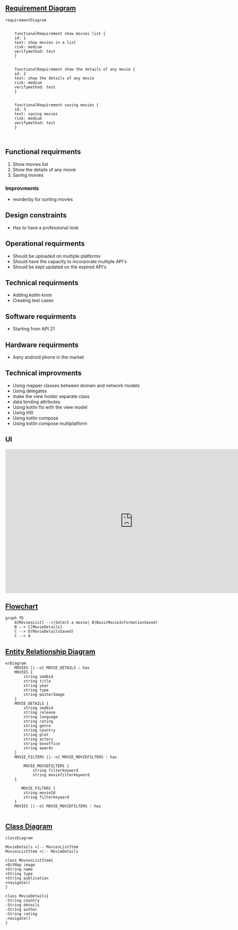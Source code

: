 ## [Requirement Diagram](http://mermaid-js.github.io/mermaid/#/requirementDiagram?id=requirement-diagram)

```mermaid
requirementDiagram


    functionalRequirement show movies list {
    id: 1
    text: show movies in a list
    risk: medium
    verifymethod: test
    }
  
  
    functionalRequirement show the details of any movie {
    id: 2
    text: show the details of any movie
    risk: medium
    verifymethod: test
    }
  
    
    functionalRequirement saving movies {
    id: 3
    text: saving movies
    risk: medium
    verifymethod: test
    }
    
 
```

## Functional requirments

1. Show movies list
2. Show the details of any movie
3. Saving movies

### Improvments

- reorderby for sorting movies

## Design constraints

- Has to have a professional look

## Operational requirments

- Should be uploaded on multiple platforms
- Should have the capacity to incorporate multiple API's
- Should be kept updated on the expired API's

## Technical requirments

[//]: # (- Use MVVM pattern)
[//]: # (- Usage of lamda functions)
[//]: # (- Usage of dagger2)
[//]: # (- Usage of kotlin courotines)
[//]: # (- Usage of ROOM database framwork)
[//]: # (- Usage of view and databinding)
[//]: # (- Usage of extensions)
- Adding kotlin kmm
- Creating test cases

## Software requirments

- Starting from API 21

## Hardware requirments

- Aany android phone in the market

## Technical improvments

- Using mapper classes between domain and network models
- Using delegates
- make the view holder separate class
- data binding attributes
- Using kotlin flo with the view model
- Using Hilt
- Using kotlin compose
- Using kotlin compose multiplatform

## UI

<iframe style="border: 1px solid rgba(0, 0, 0, 0.1);" width="800" height="450" src="https://www.figma.com/embed?embed_host=share&url=https%3A%2F%2Fwww.figma.com%2Ffile%2Fp1tFHTs1EaIcEQc4T5zZsU%2FUntitled%3Ftype%3Ddesign%26node-id%3D0%253A1%26mode%3Ddesign%26t%3DMrtpB15w2oavFDeq-1" allowfullscreen></iframe>

## [Flowchart](http://mermaid-js.github.io/mermaid/#/./flowchart?id=flowcharts-basic-syntax)

```mermaid
graph TD
    A[MoviesList] -->|Select a movie| B(BasicMovieInformationSaved)
    B --> C[MovieDetails]
    C --> D(MovieDetailsSaved)
    C --> A
```

[Entity Relationship Diagram](http://mermaid-js.github.io/mermaid/#/entityRelationshipDiagram?id=entity-relationship-diagrams)
------------------------------------------------------------------------------------------------------------------------------

```mermaid
erDiagram
    MOVIES ||--o{ MOVIE_DETAILS : has
    MOVIES {
        string imdbid
        string title
        string year
        string type
        string posterImage
    }
    MOVIE_DETAILS {
        string imdbid
        string release
        string language
        string rating
        string genre
        string country
        string plot
        string actors
        string boxoffice
        string awards
    }
    MOVIE_FILTERS ||--o{ MOVIE_MOVIEFILTERS : has
     
        MOVIE_MOVIEFILTERS {
            string filterkeyword
            string moviefilterkeyword
    }
     
       MOVIE_FILTERS {
        string movieId
        string filterkeyword
    }
    MOVIES ||--o{ MOVIE_MOVIEFILTERS : has


```

## [Class Diagram](http://mermaid-js.github.io/mermaid/#/./classDiagram)

```mermaid
classDiagram

MovieDetails <|-- MoviesListItem
MoviesListItem <|-- MovieDetails

class MoviesListItem{
+BitMap image
+String name
+String type
+String publication
+navigate()
}

class MovieDetails{
-String country
-String details
-String author
-String rating
-navigate()
}




```
